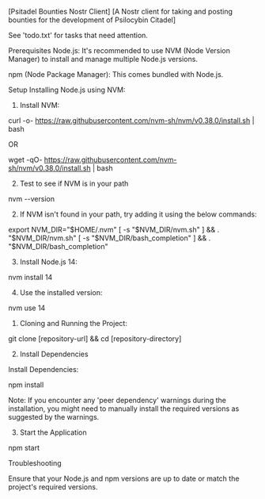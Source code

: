 [Psitadel Bounties Nostr Client]
[A Nostr client for taking and posting bounties for the development of Psilocybin Citadel]


See 'todo.txt' for tasks that need attention.

Prerequisites
Node.js: It's recommended to use NVM (Node Version Manager) to install and manage multiple Node.js versions.

npm (Node Package Manager): This comes bundled with Node.js.

Setup
Installing Node.js using NVM:
1. Install NVM:

curl -o- https://raw.githubusercontent.com/nvm-sh/nvm/v0.38.0/install.sh | bash

OR

wget -qO- https://raw.githubusercontent.com/nvm-sh/nvm/v0.38.0/install.sh | bash

2. Test to see if NVM is in your path

nvm --version

2. If NVM isn't found in your path, try adding it using the below commands:

export NVM_DIR="$HOME/.nvm"
[ -s "$NVM_DIR/nvm.sh" ] && \. "$NVM_DIR/nvm.sh"
[ -s "$NVM_DIR/bash_completion" ] && \. "$NVM_DIR/bash_completion"

3. Install Node.js 14:

nvm install 14

4. Use the installed version:

nvm use 14

1. Cloning and Running the Project:

git clone [repository-url] && cd [repository-directory]

2. Install Dependencies

Install Dependencies:

npm install

Note: If you encounter any 'peer dependency' warnings during the installation, you might need to manually install the required versions as suggested by the warnings.

3. Start the Application

npm start

Troubleshooting

Ensure that your Node.js and npm versions are up to date or match the project's required versions.



